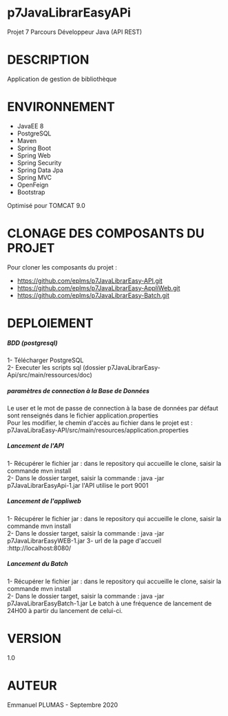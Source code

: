 # p7JavaLibrarEasyAPi
Projet 7 Parcours Développeur Java (API REST)

# DESCRIPTION
Application de gestion de bibliothèque

# ENVIRONNEMENT
* JavaEE 8  
* PostgreSQL  
* Maven
* Spring Boot
* Spring Web
* Spring Security
* Spring Data Jpa
* Spring MVC
* OpenFeign
* Bootstrap  

Optimisé pour TOMCAT 9.0

# CLONAGE DES COMPOSANTS DU PROJET
Pour cloner les composants du projet : 
* https://github.com/eplms/p7JavaLibrarEasy-API.git
* https://github.com/eplms/p7JavaLibrarEasy-AppliWeb.git
* https://github.com/eplms/p7JavaLibrarEasy-Batch.git

# DEPLOIEMENT
##### BDD (postgresql)
1- Télécharger PostgreSQL  
2- Executer les scripts sql (dossier p7JavaLibrarEasy-Api/src/main/ressources/doc)  

##### paramètres de connection à la Base de Données
Le user et le mot de passe de connection à la base de données par défaut sont renseignés dans le fichier application.properties  
Pour les modifier, le chemin d'accès au fichier dans le projet est :  
		p7JavaLibraEasy-API/src/main/resources/application.properties

##### Lancement de l'API	
1- Récupérer le fichier jar : dans le repository qui accueille le clone, saisir  la commande mvn install  
2- Dans le dossier target, saisir la commande :    java -jar p7JavaLibrarEasyApi-1.jar 
l'API utilise le port 9001

##### Lancement de l'appliweb
1- Récupérer le fichier jar : dans le repository qui accueille le clone, saisir  la commande mvn install  
2- Dans le dossier target, saisir la commande :    java -jar  p7JavaLibrarEasyWEB-1.jar
3- url de la page d'accueil :http://localhost:8080/

##### Lancement du Batch
1- Récupérer le fichier jar : dans le repository qui accueille le clone, saisir  la commande mvn install  
2- Dans le dossier target, saisir la commande :    java -jar  p7JavaLibrarEasyBatch-1.jar
Le batch à une fréquence de lancement de 24H00 à partir du lancement de celui-ci.

# VERSION
1.0

# AUTEUR
Emmanuel PLUMAS - Septembre 2020
